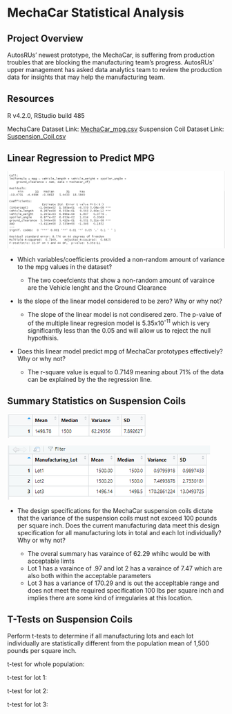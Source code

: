 # MechaCar Statistical Analysis

## Project Overview
AutosRUs’ newest prototype, the MechaCar, is suffering from production troubles that are blocking the manufacturing team’s progress. AutosRUs’ upper management has asked data analytics team to review the production data for insights that may help the manufacturing team.

## Resources

R v4.2.0, RStudio build 485

MechaCare Dataset Link: [MechaCar_mpg.csv](https://github.com/timbialek/MechaCar_Statistical_Analysis/blob/main/Resources/MechaCar_mpg.csv)
Suspension Coil Dataset Link: [Suspension_Coil.csv](https://github.com/timbialek/MechaCar_Statistical_Analysis/blob/main/Resources/Suspension_Coil.csv)

## Linear Regression to Predict MPG


![](https://github.com/timbialek/MechaCar_Statistical_Analysis/blob/main/Resources/Deviverable-1.PNG)


* Which variables/coefficients provided a non-random amount of variance to the mpg values in the dataset?

	* The two coeefcients that show a non-random amount of varaince are the Vehicle lenght and the Ground Clearance


* Is the slope of the linear model considered to be zero? Why or why not?
	* The slope of the linear model is not condisered zero.  The p-value of of the multiple linear regresion model is 5.35x10<sup>-11</sup> which is very significantly less than the 0.05 and will allow us to reject the null hypothisis.


* Does this linear model predict mpg of MechaCar prototypes effectively? Why or why not?
	* The r-square value is equal to 0.7149 meaning about 71% of the data can be explained by the the regression line.


## Summary Statistics on Suspension Coils


![](https://github.com/timbialek/MechaCar_Statistical_Analysis/blob/main/Resources/Total_Summary.PNG)


![](https://github.com/timbialek/MechaCar_Statistical_Analysis/blob/main/Resources/Lot_Summary.PNG)


* The design specifications for the MechaCar suspension coils dictate that the variance of the suspension coils must not exceed 100 pounds per square inch. Does the current manufacturing data meet this design specification for all manufacturing lots in total and each lot individually? Why or why not?

	* The overal summary has varaince of 62.29 whihc would be with acceptable limts
	* Lot 1 has a varaince of .97 and lot 2 has a varaince of 7.47 which are also both within the acceptable parameters
	* Lot 3 has a variance of 170.29 and is out the accepltable range and does not meet the required specification 100 lbs per square inch and implies there are some kind of irregularies at this location.  

## T-Tests on Suspension Coils

Perform t-tests to determine if all manufacturing lots and each lot individually are statistically different from the population mean of 1,500 pounds per square inch.

t-test for whole population:


t-test for lot 1:

t-test for lot 2:

t-test for lot 3:


